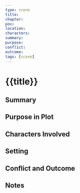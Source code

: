 ```yaml
---
type: scene
title: 
chapter: 
pov: 
location: 
characters: 
summary: 
purpose: 
conflict: 
outcome: 
tags: [scene]
---
```


# {{title}}

## Summary

## Purpose in Plot

## Characters Involved

## Setting

## Conflict and Outcome

## Notes
